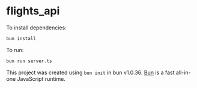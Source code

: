 # flights_api

To install dependencies:

```bash
bun install
```

To run:

```bash
bun run server.ts
```

This project was created using `bun init` in bun v1.0.36. [Bun](https://bun.sh) is a fast all-in-one JavaScript runtime.

